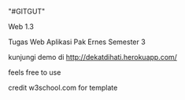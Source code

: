 "#GITGUT" 

Web 1.3

Tugas Web Aplikasi Pak Ernes Semester 3

kunjungi demo di http://dekatdihati.herokuapp.com/

feels free to use

credit w3school.com for template

